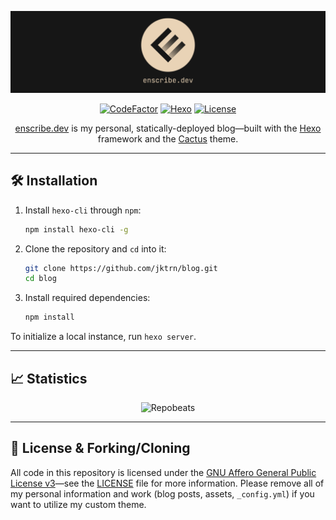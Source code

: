 <div align="center">

![Banner]

[![CodeFactor]](https://www.codefactor.io/repository/github/jktrn/enscribe.dev)
[![Hexo]](https://hexo.io)
[![License]](LICENSE)

[enscribe.dev](https://enscribe.dev) is my personal, statically-deployed blog—built with the [Hexo](https://hexo.io) framework and the [Cactus](https://github.com/probberechts/hexo-theme-cactus) theme.

</div>

---

## 🛠️ Installation

1. Install `hexo-cli` through `npm`:

    ```sh
    npm install hexo-cli -g
    ```

2. Clone the repository and `cd` into it:

    ```sh
    git clone https://github.com/jktrn/blog.git
    cd blog
    ```

3. Install required dependencies:

    ```sh
    npm install
    ```

To initialize a local instance, run `hexo server`.

---

## 📈 Statistics

<div align="center">

![Repobeats]

</div>

---

## 📝 License & Forking/Cloning

All code in this repository is licensed under the [GNU Affero General Public License v3](https://www.gnu.org/licenses/agpl-3.0.en.html)—see the [LICENSE](LICENSE) file for more information. Please remove all of my personal information and work (blog posts, assets, `_config.yml`) if you want to utilize my custom theme.

[Banner]: /source/static/banner-readme.png
[CodeFactor]: https://img.shields.io/codefactor/grade/github/jktrn/enscribe.dev?color=5d5449&logo=codefactor&logoColor=fff&style=for-the-badge
[Hexo]: https://img.shields.io/github/package-json/dependency-version/jktrn/blog/hexo?color=756a5b&logo=hexo&logoColor=fff&style=for-the-badge
[License]: https://img.shields.io/github/license/jktrn/blog?color=8c7f6d&logo=github&logoColor=fff&style=for-the-badge
[RepoBeats]: https://repobeats.axiom.co/api/embed/3298dbb0d8e1a8e7d792e72426ab2c328f547b24.svg
